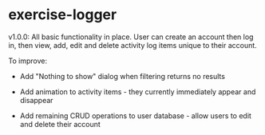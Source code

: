 # exercise-logger

v1.0.0: All basic functionality in place. User can create an account then log in, then view, add, edit and delete activity log items unique to their account.

To improve:

- Add "Nothing to show" dialog when filtering returns no results

- Add animation to activity items - they currently immediately appear and disappear

- Add remaining CRUD operations to user database - allow users to edit and delete their account

